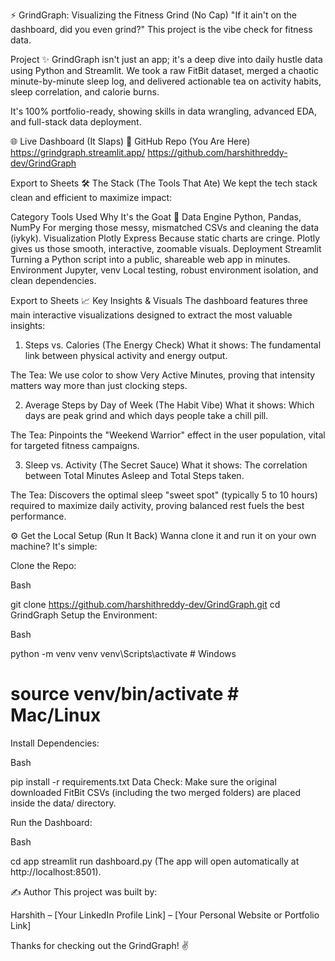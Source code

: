 ⚡ GrindGraph: Visualizing the Fitness Grind (No Cap)
"If it ain't on the dashboard, did you even grind?" This project is the vibe check for fitness data.

Project ✨
GrindGraph isn't just an app; it's a deep dive into daily hustle data using Python and Streamlit. We took a raw FitBit dataset, merged a chaotic minute-by-minute sleep log, and delivered actionable tea on activity habits, sleep correlation, and calorie burns.

It's 100% portfolio-ready, showing skills in data wrangling, advanced EDA, and full-stack data deployment.

🌐 Live Dashboard (It Slaps)	🔗 GitHub Repo (You Are Here)
https://grindgraph.streamlit.app/	https://github.com/harshithreddy-dev/GrindGraph

Export to Sheets
🛠️ The Stack (The Tools That Ate)
We kept the tech stack clean and efficient to maximize impact:

Category	Tools Used	Why It's the Goat 🐐
Data Engine	Python, Pandas, NumPy	For merging those messy, mismatched CSVs and cleaning the data (iykyk).
Visualization	Plotly Express	Because static charts are cringe. Plotly gives us those smooth, interactive, zoomable visuals.
Deployment	Streamlit	Turning a Python script into a public, shareable web app in minutes.
Environment	Jupyter, venv	Local testing, robust environment isolation, and clean dependencies.

Export to Sheets
📈 Key Insights & Visuals
The dashboard features three main interactive visualizations designed to extract the most valuable insights:

1. Steps vs. Calories (The Energy Check)
What it shows: The fundamental link between physical activity and energy output.

The Tea: We use color to show Very Active Minutes, proving that intensity matters way more than just clocking steps.

2. Average Steps by Day of Week (The Habit Vibe)
What it shows: Which days are peak grind and which days people take a chill pill.

The Tea: Pinpoints the "Weekend Warrior" effect in the user population, vital for targeted fitness campaigns.

3. Sleep vs. Activity (The Secret Sauce)
What it shows: The correlation between Total Minutes Asleep and Total Steps taken.

The Tea: Discovers the optimal sleep "sweet spot" (typically 5 to 10 hours) required to maximize daily activity, proving balanced rest fuels the best performance.

⚙️ Get the Local Setup (Run It Back)
Wanna clone it and run it on your own machine? It's simple:

Clone the Repo:

Bash

git clone https://github.com/harshithreddy-dev/GrindGraph.git
cd GrindGraph
Setup the Environment:

Bash

python -m venv venv
venv\Scripts\activate  # Windows
# source venv/bin/activate # Mac/Linux
Install Dependencies:

Bash

pip install -r requirements.txt
Data Check: Make sure the original downloaded FitBit CSVs (including the two merged folders) are placed inside the data/ directory.

Run the Dashboard:

Bash

cd app
streamlit run dashboard.py
(The app will open automatically at http://localhost:8501).

✍️ Author
This project was built by:

Harshith – [Your LinkedIn Profile Link] – [Your Personal Website or Portfolio Link]

Thanks for checking out the GrindGraph! ✌️
